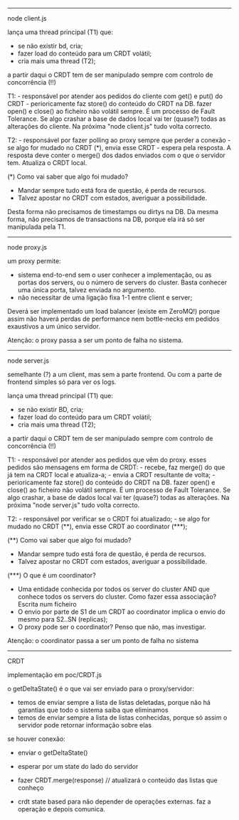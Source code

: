 ----

node client.js

lança uma thread principal (T1) que:

- se não existir bd, cria;
- fazer load do conteúdo para um CRDT volátil;
- cria mais uma thread (T2);

a partir daqui o CRDT tem de ser manipulado sempre com controlo de concorrência (!!)

T1:
    - responsável por atender aos pedidos do cliente com get() e put() do CRDT
    - perioricamente faz store() do conteúdo do CRDT na DB. fazer open() e close() ao ficheiro não volátil sempre. É um processo de Fault Tolerance. Se algo crashar a base de dados local vai ter (quase?) todas as alterações do cliente. Na próxima "node client.js" tudo volta correcto.

T2:
    - responsável por fazer polling ao proxy sempre que perder a conexão
    - se algo for mudado no CRDT (*), envia esse CRDT
    - espera pela resposta. A resposta deve conter o merge() dos dados enviados com o que o servidor tem. Atualiza o CRDT local.

(*) Como vai saber que algo foi mudado?
- Mandar sempre tudo está fora de questão, é perda de recursos.
- Talvez apostar no CRDT com estados, averiguar a possibilidade.

Desta forma não precisamos de timestamps ou dirtys na DB. Da mesma forma, não precisamos de transactions na DB, porque ela irá só ser manipulada pela T1.

---

node proxy.js

um proxy permite:

- sistema end-to-end sem o user conhecer a implementação, ou as portas dos servers, ou o número de servers do cluster. Basta conhecer uma única porta, talvez enviada no argumento.
- não necessitar de uma ligação fixa 1-1 entre client e server;

Deverá ser implementado um load balancer (existe em ZeroMQ!) porque assim não haverá perdas de performance nem bottle-necks em pedidos exaustivos a um único servidor.

Atenção: o proxy passa a ser um ponto de falha no sistema.

---

node server.js

semelhante (?) a um client, mas sem a parte frontend. Ou com a parte de frontend simples só para ver os logs.

lança uma thread principal (T1) que:

- se não existir BD, cria;
- fazer load do conteúdo para um CRDT volátil;
- cria mais uma thread (T2);

a partir daqui o CRDT tem de ser manipulado sempre com controlo de concorrência (!!)

T1:
    - responsável por atender aos pedidos que vêm do proxy. esses pedidos são mensagens em forma de CRDT:
        - recebe, faz merge() do que já tem na CRDT local e atualiza-a;
        - envia a CRDT resultante de volta;
    - perioricamente faz store() do conteúdo do CRDT na DB. fazer open() e close() ao ficheiro não volátil sempre. É um processo de Fault Tolerance. Se algo crashar, a base de dados local vai ter (quase?) todas as alterações. Na próxima "node server.js" tudo volta correcto.

T2:
    - responsável por verificar se o CRDT foi atualizado;
    - se algo for mudado no CRDT (\*\*), envia esse CRDT ao coordinator (\*\*\*);

(**) Como vai saber que algo foi mudado?
- Mandar sempre tudo está fora de questão, é perda de recursos.
- Talvez apostar no CRDT com estados, averiguar a possibilidade.

(***) O que é um coordinator?
- Uma entidade conhecida por todos os server do cluster AND que conhece todos os servers do cluster. Como fazer essa associação? Escrita num ficheiro
- O envio por parte de S1 de um CRDT ao coordinator implica o envio do mesmo para S2..SN (replicas);
- O proxy pode ser o coordinator? Penso que não, mas investigar.

Atenção: o coordinator passa a ser um ponto de falha no sistema

----

CRDT

implementação em poc/CRDT.js

o getDeltaState() é o que vai ser enviado para o proxy/servidor:

- temos de enviar sempre a lista de listas deletadas, porque não há garantias que todo o sistema saiba que eliminamos
- temos de enviar sempre a lista de listas conhecidas, porque só assim o servidor pode retornar informação sobre elas

se houver conexão:

- enviar o getDeltaState()
- esperar por um state do lado do servidor
- fazer CRDT.merge(response) // atualizará o conteúdo das listas que conheço

- crdt state based para não depender de operações externas. faz a operação e depois comunica.